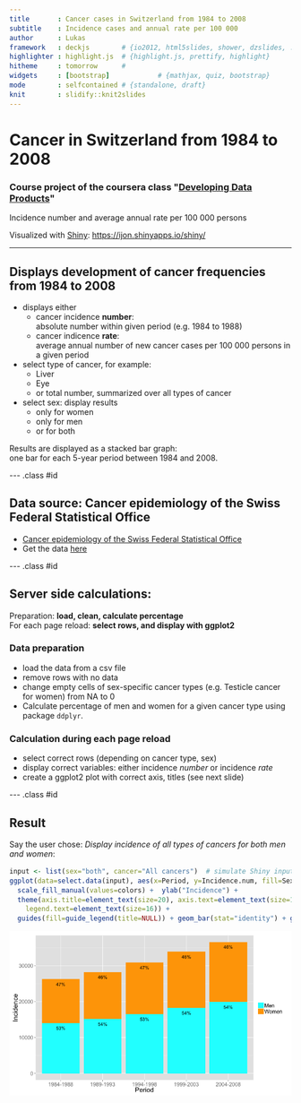 ```yaml
---
title       : Cancer cases in Switzerland from 1984 to 2008
subtitle    : Incidence cases and annual rate per 100 000
author      : Lukas 
framework   : deckjs        # {io2012, html5slides, shower, dzslides, ...}
highlighter : highlight.js  # {highlight.js, prettify, highlight}
hitheme     : tomorrow      # 
widgets     : [bootstrap]            # {mathjax, quiz, bootstrap}
mode        : selfcontained # {standalone, draft}
knit        : slidify::knit2slides
---
```


# Cancer in Switzerland from 1984 to 2008


### Course project of the coursera class "[Developing Data Products](https://class.coursera.org/devdataprod-006)"

Incidence number and average annual rate per 100 000 persons

Visualized with [Shiny](http://shiny.rstudio.com/): https://ijon.shinyapps.io/shiny/

---

## Displays development of cancer frequencies from 1984 to 2008

* displays either
  * cancer incidence **number**:  
    absolute number within given period (e.g. 1984 to 1988)
  * cancer indicence **rate**:  
    average annual number of new cancer cases per 100 000 persons in a given period
* select type of cancer, for example: 
  * Liver
  * Eye
  * or total number, summarized over all types of cancer
* select sex: display results
  * only for women
  * only for men
  * or for both

Results are displayed as a stacked bar graph:  
one bar for each 5-year period between 1984 and 2008.

--- .class #id

## Data source: Cancer epidemiology of the Swiss Federal Statistical Office

* [Cancer epidemiology of the Swiss Federal Statistical Office](http://www.bfs.admin.ch/bfs/portal/en/index/infothek/erhebungen__quellen/blank/blank/kbs/01.html)
* Get the data [here](http://www.pxweb.bfs.admin.ch/dialog/varval.asp?ma=px-d-14-2B11&ti=Krebs%3A+Anzahl+und+j%E4hrliche+Rate+der+Neuerkrankungen+und+Todesf%E4lle+nach+Altersgruppe%2C+Geschlecht%2C+Region+und+Krebslokalisation%2C+1984%2D2008&path=../Database/German_14%20-%20Gesundheit/14.2%20-%20Gesundheit%20der%20Bev%F6lkerung/&search=KREBS&lang=1)


--- .class #id 

## Server side calculations: 
   
Preparation: **load, clean, calculate percentage**   
For each page reload: **select rows, and display with ggplot2**

### Data preparation

* load the data from a csv file
* remove rows with no data
* change empty cells of sex-specific cancer types (e.g. Testicle cancer for women) from NA to 0
* Calculate percentage of men and women for a given cancer type using package ```ddplyr```.



### Calculation during each page reload

* select correct rows (depending on cancer type, sex)
* display correct variables: either incidence *number* or incidence *rate*
* create a ggplot2 plot with correct axis, titles (see next slide)

--- .class #id 

## Result

Say the user chose: *Display incidence of all types of cancers for both men and women*:


```r
input <- list(sex="both", cancer="All cancers")  # simulate Shiny input parameter
ggplot(data=select.data(input), aes(x=Period, y=Incidence.num, fill=Sex, label=Inc.num.perc, ymax=40000)) + 
  scale_fill_manual(values=colors) +  ylab("Incidence") +
  theme(axis.title=element_text(size=20), axis.text=element_text(size=16), legend.title=element_text(size=20),
    legend.text=element_text(size=16)) +
  guides(fill=guide_legend(title=NULL)) + geom_bar(stat="identity") + geom_text(position="stack", vjust=2)
```

![plot of chunk unnamed-chunk-2](assets/fig/unnamed-chunk-2.png) 
